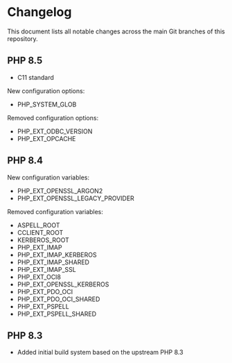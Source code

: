 # Changelog

This document lists all notable changes across the main Git branches of this
repository.

## PHP 8.5

* C11 standard

New configuration options:

* PHP_SYSTEM_GLOB

Removed configuration options:

* PHP_EXT_ODBC_VERSION
* PHP_EXT_OPCACHE

## PHP 8.4

New configuration variables:

* PHP_EXT_OPENSSL_ARGON2
* PHP_EXT_OPENSSL_LEGACY_PROVIDER

Removed configuration variables:

* ASPELL_ROOT
* CCLIENT_ROOT
* KERBEROS_ROOT
* PHP_EXT_IMAP
* PHP_EXT_IMAP_KERBEROS
* PHP_EXT_IMAP_SHARED
* PHP_EXT_IMAP_SSL
* PHP_EXT_OCI8
* PHP_EXT_OPENSSL_KERBEROS
* PHP_EXT_PDO_OCI
* PHP_EXT_PDO_OCI_SHARED
* PHP_EXT_PSPELL
* PHP_EXT_PSPELL_SHARED

## PHP 8.3

* Added initial build system based on the upstream PHP 8.3
